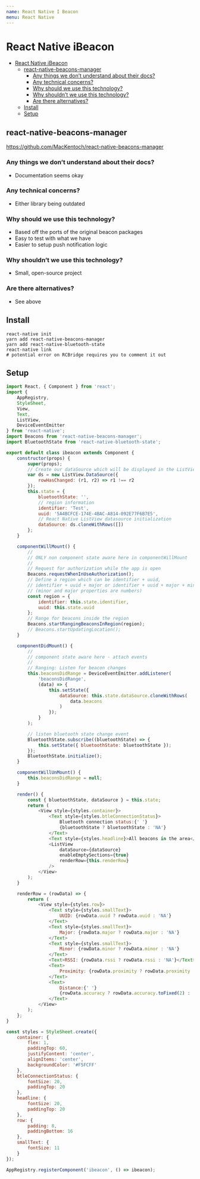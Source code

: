 ```yaml
---
name: React Native I Beacon
menu: React Native 
---
```

# React Native iBeacon

<!-- TOC -->

*   [React Native iBeacon](#react-native-ibeacon)
    *   [react-native-beacons-manager](#react-native-beacons-manager)
        *   [Any things we don’t understand about their docs?](#any-things-we-dont-understand-about-their-docs)
        *   [Any technical concerns?](#any-technical-concerns)
        *   [Why should we use this technology?](#why-should-we-use-this-technology)
        *   [Why shouldn’t we use this technology?](#why-shouldnt-we-use-this-technology)
        *   [Are there alternatives?](#are-there-alternatives)
    *   [Install](#install)
    *   [Setup](#setup)

<!-- /TOC -->

## react-native-beacons-manager

https://github.com/MacKentoch/react-native-beacons-manager

### Any things we don’t understand about their docs?

*   Documentation seems okay

### Any technical concerns?

*   Either library being outdated

### Why should we use this technology?

*   Based off the ports of the original beacon packages
*   Easy to test with what we have
*   Easier to setup push notification logic

### Why shouldn’t we use this technology?

*   Small, open-source project

### Are there alternatives?

*   See above

## Install

```
react-native init
yarn add react-native-beacons-manager
yarn add react-native-bluetooth-state
react-native link
# potential error on RCBridge requires you to comment it out
```

## Setup

```javascript
import React, { Component } from 'react';
import {
    AppRegistry,
    StyleSheet,
    View,
    Text,
    ListView,
    DeviceEventEmitter
} from 'react-native';
import Beacons from 'react-native-beacons-manager';
import BluetoothState from 'react-native-bluetooth-state';

export default class ibeacon extends Component {
    constructor(props) {
        super(props);
        // Create our dataSource which will be displayed in the ListView
        var ds = new ListView.DataSource({
            rowHasChanged: (r1, r2) => r1 !== r2
        });
        this.state = {
            bluetoothState: '',
            // region information
            identifier: 'Test',
            uuid: '5A4BCFCE-174E-4BAC-A814-092E77F6B7E5',
            // React Native ListView datasource initialization
            dataSource: ds.cloneWithRows([])
        };
    }

    componentWillMount() {
        //
        // ONLY non component state aware here in componentWillMount
        //
        // Request for authorization while the app is open
        Beacons.requestWhenInUseAuthorization();
        // Define a region which can be identifier + uuid,
        // identifier + uuid + major or identifier + uuid + major + minor
        // (minor and major properties are numbers)
        const region = {
            identifier: this.state.identifier,
            uuid: this.state.uuid
        };
        // Range for beacons inside the region
        Beacons.startRangingBeaconsInRegion(region);
        // Beacons.startUpdatingLocation();
    }

    componentDidMount() {
        //
        // component state aware here - attach events
        //
        // Ranging: Listen for beacon changes
        this.beaconsDidRange = DeviceEventEmitter.addListener(
            'beaconsDidRange',
            (data) => {
                this.setState({
                    dataSource: this.state.dataSource.cloneWithRows(
                        data.beacons
                    )
                });
            }
        );

        // listen bluetooth state change event
        BluetoothState.subscribe((bluetoothState) => {
            this.setState({ bluetoothState: bluetoothState });
        });
        BluetoothState.initialize();
    }

    componentWillUnMount() {
        this.beaconsDidRange = null;
    }

    render() {
        const { bluetoothState, dataSource } = this.state;
        return (
            <View style={styles.container}>
                <Text style={styles.btleConnectionStatus}>
                    Bluetooth connection status:{' '}
                    {bluetoothState ? bluetoothState : 'NA'}
                </Text>
                <Text style={styles.headline}>All beacons in the area</Text>
                <ListView
                    dataSource={dataSource}
                    enableEmptySections={true}
                    renderRow={this.renderRow}
                />
            </View>
        );
    }

    renderRow = (rowData) => {
        return (
            <View style={styles.row}>
                <Text style={styles.smallText}>
                    UUID: {rowData.uuid ? rowData.uuid : 'NA'}
                </Text>
                <Text style={styles.smallText}>
                    Major: {rowData.major ? rowData.major : 'NA'}
                </Text>
                <Text style={styles.smallText}>
                    Minor: {rowData.minor ? rowData.minor : 'NA'}
                </Text>
                <Text>RSSI: {rowData.rssi ? rowData.rssi : 'NA'}</Text>
                <Text>
                    Proximity: {rowData.proximity ? rowData.proximity : 'NA'}
                </Text>
                <Text>
                    Distance:{' '}
                    {rowData.accuracy ? rowData.accuracy.toFixed(2) : 'NA'}m
                </Text>
            </View>
        );
    };
}

const styles = StyleSheet.create({
    container: {
        flex: 1,
        paddingTop: 60,
        justifyContent: 'center',
        alignItems: 'center',
        backgroundColor: '#F5FCFF'
    },
    btleConnectionStatus: {
        fontSize: 20,
        paddingTop: 20
    },
    headline: {
        fontSize: 20,
        paddingTop: 20
    },
    row: {
        padding: 8,
        paddingBottom: 16
    },
    smallText: {
        fontSize: 11
    }
});

AppRegistry.registerComponent('ibeacon', () => ibeacon);
```
